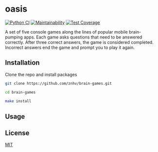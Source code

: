 # oasis

[![Python CI](https://github.com/notabu/python-project-lvl1/actions/workflows/pyci.yml/badge.svg)](https://github.com/notabu/python-project-lvl1/actions/workflows/pyci.yml) [![Maintainability](https://api.codeclimate.com/v1/badges/2bb66c194e439ea25c08/maintainability)](https://codeclimate.com/github/notabu/python-project-lvl1/maintainability) [![Test Coverage](https://api.codeclimate.com/v1/badges/2bb66c194e439ea25c08/test_coverage)](https://codeclimate.com/github/notabu/python-project-lvl1/test_coverage) 


A set of five console games along the lines of popular mobile brain-pumping apps. Each game asks questions that need to be answered correctly. After three correct answers, the game is considered completed. Incorrect answers end the game and prompt you to play it again.


## Installation

Clone the repo and install packages
```sh
git clone https://github.com/znhv/brain-games.git

cd brain-games
   
make install
```
   
## Usage



## License
[MIT](https://github.com/znhv/brain-games/blob/main/LICENSE)